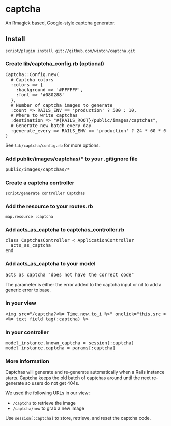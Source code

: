 captcha
=======

An Rmagick based, Google-style captcha generator.


Install
-------

	script/plugin install git://github.com/winton/captcha.git

### Create lib/captcha_config.rb (optional)

<pre>
Captcha::Config.new(
  # Captcha colors
  :colors => {
    :background => '#FFFFFF',
    :font => '#080288'
  },
  # Number of captcha images to generate
  :count => RAILS_ENV == 'production' ? 500 : 10,
  # Where to write captchas
  :destination => "#{RAILS_ROOT}/public/images/captchas",
  # Generate new batch every day
  :generate_every => RAILS_ENV == 'production' ? 24 * 60 * 60 : 10 ** 8
)
</pre>

See <code>lib/captcha/config.rb</code> for more options.

### Add public/images/captchas/* to your .gitignore file

<pre>
public/images/captchas/*
</pre>

### Create a captcha controller
	
	script/generate controller Captchas

### Add the resource to your routes.rb

	map.resource :captcha

### Add acts\_as\_captcha to captchas_controller.rb

<pre>
class CaptchasController < ApplicationController
  acts_as_captcha
end
</pre> 

### Add acts\_as\_captcha to your model

<pre>
acts_as_captcha "does not have the correct code"
</pre>

The parameter is either the error added to the captcha input or nil to add a generic error to base.

### In your view

<pre>
&lt;img src="/captcha?<%= Time.now.to_i %>" onclick="this.src = '/captcha/new?' + (new Date()).getTime()" /&gt;
<%= text_field_tag(:captcha) %>
</pre>

### In your controller

<pre>
model_instance.known_captcha = session[:captcha]
model_instance.captcha = params[:captcha]
</pre>

### More information

Captchas will generate and re-generate automatically when a Rails instance starts. Captcha keeps the old batch of captchas around until the next re-generate so users do not get 404s.

We used the following URLs in our view:

* <code>/captcha</code> to retrieve the image 
* <code>/captcha/new</code> to grab a new image

Use <code>session[:captcha]</code> to store, retrieve, and reset the captcha code.